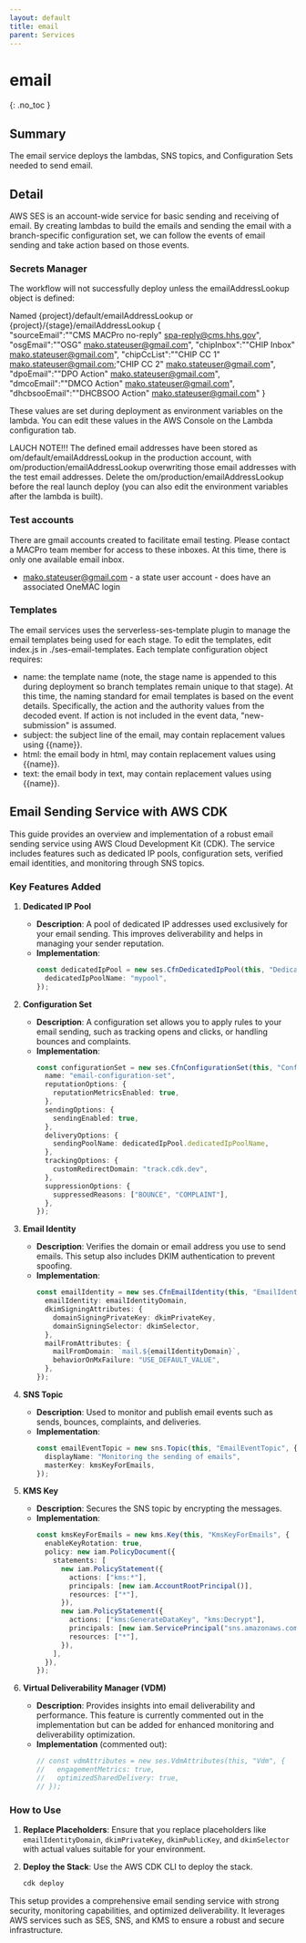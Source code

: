 ```yaml
---
layout: default
title: email
parent: Services
---
```


# email
{: .no_toc }

## Summary
The email service deploys the lambdas, SNS topics, and Configuration Sets needed to send email.

## Detail
AWS SES is an account-wide service for basic sending and receiving of email.  By creating lambdas to build the emails and sending the email with a branch-specific configuration set, we can follow the events of email sending and take action based on those events.

### Secrets Manager
The workflow will not successfully deploy unless the emailAddressLookup object is defined:

Named {project}/default/emailAddressLookup or {project}/{stage}/emailAddressLookup
    {   
        "sourceEmail":"\"CMS MACPro no-reply\" <spa-reply@cms.hhs.gov>",
        "osgEmail":"\"OSG\" <mako.stateuser@gmail.com>",
        "chipInbox":"\"CHIP Inbox\" <mako.stateuser@gmail.com>",
        "chipCcList":"\"CHIP CC 1\" <mako.stateuser@gmail.com>;\"CHIP CC 2\" <mako.stateuser@gmail.com>",
        "dpoEmail":"\"DPO Action\" <mako.stateuser@gmail.com>",
        "dmcoEmail":"\"DMCO Action\" <mako.stateuser@gmail.com>",
        "dhcbsooEmail":"\"DHCBSOO Action\" <mako.stateuser@gmail.com>"
    }

These values are set during deployment as environment variables on the lambda.  You can edit these values in the AWS Console on the Lambda configuration tab.

LAUCH NOTE!!! The defined email addresses have been stored as om/default/emailAddressLookup in the production account, with om/production/emailAddressLookup overwriting those email addresses with the test email addresses.  Delete the om/production/emailAddressLookup before the real launch deploy (you can also edit the environment variables after the lambda is built). 

### Test accounts
There are gmail accounts created to facilitate email testing.  Please contact a MACPro team member for access to these inboxes.  At this time, there is only one available email inbox.
- mako.stateuser@gmail.com - a state user account  - does have an associated OneMAC login 

### Templates
The email services uses the serverless-ses-template plugin to manage the email templates being used for each stage.  To edit the templates, edit index.js in ./ses-email-templates.  Each template configuration object requires:
- name: the template name (note, the stage name is appended to this during deployment so branch templates remain unique to that stage).  At this time, the naming standard for email templates is based on the event details. Specifically, the action and the authority values from the decoded event.  If action is not included in the event data, "new-submission" is assumed.
- subject: the subject line of the email, may contain replacement values using {{name}}.
- html: the email body in html, may contain replacement values using {{name}}.
- text: the email body in text, may contain replacement values using {{name}}.

## Email Sending Service with AWS CDK

This guide provides an overview and implementation of a robust email sending service using AWS Cloud Development Kit (CDK). The service includes features such as dedicated IP pools, configuration sets, verified email identities, and monitoring through SNS topics.

### Key Features Added

1. **Dedicated IP Pool**
   - **Description**: A pool of dedicated IP addresses used exclusively for your email sending. This improves deliverability and helps in managing your sender reputation.
   - **Implementation**:
     ```typescript
     const dedicatedIpPool = new ses.CfnDedicatedIpPool(this, "DedicatedIpPool", {
       dedicatedIpPoolName: "mypool",
     });
     ```

2. **Configuration Set**
   - **Description**: A configuration set allows you to apply rules to your email sending, such as tracking opens and clicks, or handling bounces and complaints.
   - **Implementation**:
     ```typescript
     const configurationSet = new ses.CfnConfigurationSet(this, "ConfigurationSet", {
       name: "email-configuration-set",
       reputationOptions: {
         reputationMetricsEnabled: true,
       },
       sendingOptions: {
         sendingEnabled: true,
       },
       deliveryOptions: {
         sendingPoolName: dedicatedIpPool.dedicatedIpPoolName,
       },
       trackingOptions: {
         customRedirectDomain: "track.cdk.dev",
       },
       suppressionOptions: {
         suppressedReasons: ["BOUNCE", "COMPLAINT"],
       },
     });
     ```

3. **Email Identity**
   - **Description**: Verifies the domain or email address you use to send emails. This setup also includes DKIM authentication to prevent spoofing.
   - **Implementation**:
     ```typescript
     const emailIdentity = new ses.CfnEmailIdentity(this, "EmailIdentity", {
       emailIdentity: emailIdentityDomain,
       dkimSigningAttributes: {
         domainSigningPrivateKey: dkimPrivateKey,
         domainSigningSelector: dkimSelector,
       },
       mailFromAttributes: {
         mailFromDomain: `mail.${emailIdentityDomain}`,
         behaviorOnMxFailure: "USE_DEFAULT_VALUE",
       },
     });
     ```

4. **SNS Topic**
   - **Description**: Used to monitor and publish email events such as sends, bounces, complaints, and deliveries.
   - **Implementation**:
     ```typescript
     const emailEventTopic = new sns.Topic(this, "EmailEventTopic", {
       displayName: "Monitoring the sending of emails",
       masterKey: kmsKeyForEmails,
     });
     ```

5. **KMS Key**
   - **Description**: Secures the SNS topic by encrypting the messages.
   - **Implementation**:
     ```typescript
     const kmsKeyForEmails = new kms.Key(this, "KmsKeyForEmails", {
       enableKeyRotation: true,
       policy: new iam.PolicyDocument({
         statements: [
           new iam.PolicyStatement({
             actions: ["kms:*"],
             principals: [new iam.AccountRootPrincipal()],
             resources: ["*"],
           }),
           new iam.PolicyStatement({
             actions: ["kms:GenerateDataKey", "kms:Decrypt"],
             principals: [new iam.ServicePrincipal("sns.amazonaws.com")],
             resources: ["*"],
           }),
         ],
       }),
     });
     ```

6. **Virtual Deliverability Manager (VDM)**
   - **Description**: Provides insights into email deliverability and performance. This feature is currently commented out in the implementation but can be added for enhanced monitoring and deliverability optimization.
   - **Implementation** (commented out):
     ```typescript
     // const vdmAttributes = new ses.VdmAttributes(this, "Vdm", {
     //   engagementMetrics: true,
     //   optimizedSharedDelivery: true,
     // });
     ```

### How to Use

1. **Replace Placeholders**: Ensure that you replace placeholders like `emailIdentityDomain`, `dkimPrivateKey`, `dkimPublicKey`, and `dkimSelector` with actual values suitable for your environment.

2. **Deploy the Stack**: Use the AWS CDK CLI to deploy the stack.
   ```bash
   cdk deploy
   ```

This setup provides a comprehensive email sending service with strong security, monitoring capabilities, and optimized deliverability. It leverages AWS services such as SES, SNS, and KMS to ensure a robust and secure infrastructure.